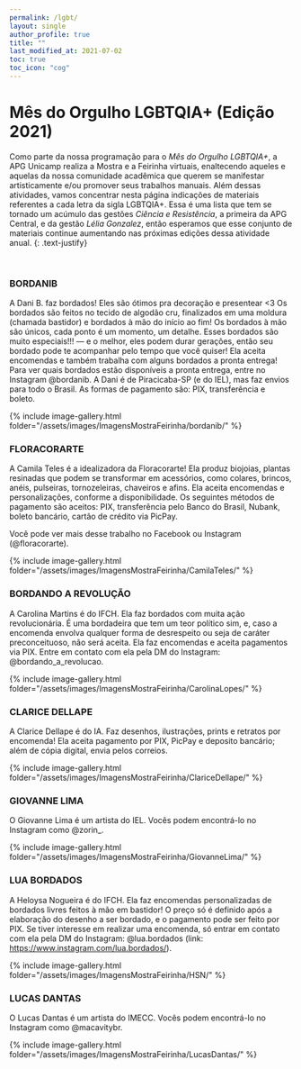 ```yaml
---
permalink: /lgbt/
layout: single
author_profile: true
title: ""
last_modified_at: 2021-07-02
toc: true
toc_icon: "cog"
---
```


<style>
.text-justify {
  text-align: justify;
}

.hero {
    position: relative; 
    height: 100vh;
    width: 100%;
    display: flex;
    align-items: center;
    justify-content: center;
}

.hero::before {    
      content: "";
      background-image: url('{{ site.baseurl }}/assets/images/bandeiraLGBT.png');
      background-size: cover;
      background-repeat: no-repeat;
      background-attachment: fixed;  
      position: absolute;
      top: 0px;
      right: 0px;
      bottom: 0px;
      left: 0px;
      opacity: 0.75;
}
</style>

# Mês do Orgulho LGBTQIA+ (Edição 2021)

Como parte da nossa programação para o *Mês do Orgulho LGBTQIA+*, a APG Unicamp realiza a Mostra e a Feirinha virtuais, 
enaltecendo aqueles e aquelas da nossa comunidade acadêmica que querem se manifestar artisticamente e/ou promover seus trabalhos manuais. 
Além dessas atividades, vamos concentrar nesta página indicações de materiais referentes a cada letra da sigla LGBTQIA+. 
Essa é uma lista que tem se tornado um acúmulo das gestões _Ciência e Resistência_, a primeira da APG Central, e da gestão _Lélia Gonzalez_,
então esperamos que esse conjunto de materiais continue aumentando nas próximas edições dessa atividade anual.
{: .text-justify}

<br/>

### BORDANIB

<style>
.text-justify {
  text-align: justify;
}
</style>

A Dani B. faz bordados! Eles são ótimos pra decoração e presentear <3
Os bordados são feitos no tecido de algodão cru, finalizados em uma moldura (chamada bastidor) e bordados à mão do início ao fim! Os bordados à mão são únicos, cada ponto é um momento, um detalhe. Esses bordados são muito especiais!!! — e o melhor, eles podem durar gerações, então seu bordado pode te acompanhar pelo tempo que você quiser! 
Ela aceita encomendas e também trabalha com alguns bordados a pronta entrega! Para ver quais bordados estão disponíveis a pronta entrega, entre no Instagram @bordanib.
A Dani é de Piracicaba-SP (e do IEL), mas faz envios para todo o Brasil. As formas de pagamento são: PIX, transferência e boleto.

{% include image-gallery.html folder="/assets/images/ImagensMostraFeirinha/bordanib/" %}

### FLORACORARTE

<style>
.text-justify {
  text-align: justify;
}
</style>

A Camila Teles é a idealizadora da Floracorarte! Ela produz biojoias, plantas resinadas que podem se transformar em acessórios, como colares, brincos, anéis, pulseiras, tornozeleiras, chaveiros e afins. Ela aceita encomendas e personalizações, conforme a disponibilidade. Os seguintes métodos de pagamento são aceitos: PIX, transferência pelo Banco do Brasil, Nubank, boleto bancário, cartão de crédito via PicPay.

Você pode ver mais desse trabalho no Facebook ou Instagram (@floracorarte).

{% include image-gallery.html folder="/assets/images/ImagensMostraFeirinha/CamilaTeles/" %}

### BORDANDO A REVOLUÇÃO

<style>
.text-justify {
  text-align: justify;
}
</style>

A Carolina Martins é do IFCH. Ela faz bordados com muita ação revolucionária. É uma bordadeira que tem um teor político sim, e, caso a encomenda envolva qualquer forma de desrespeito ou seja de caráter preconceituoso, não será aceita. Ela faz encomendas e aceita pagamentos via PIX. Entre em contato com ela pela DM do Instagram: @bordando_a_revolucao.

{% include image-gallery.html folder="/assets/images/ImagensMostraFeirinha/CarolinaLopes/" %}

### CLARICE DELLAPE

<style>
.text-justify {
  text-align: justify;
}
</style>

A Clarice Dellape é do IA. Faz desenhos, ilustrações, prints e retratos por encomenda! Ela aceita pagamento por PIX, PicPay e deposito bancário; além de cópia digital, envia pelos correios.

 {% include image-gallery.html folder="/assets/images/ImagensMostraFeirinha/ClariceDellape/" %}

### GIOVANNE LIMA

<style>
.text-justify {
  text-align: justify;
}
</style>

O Giovanne Lima é um artista do IEL. Vocês podem encontrá-lo no Instagram como @zorin_.

 {% include image-gallery.html folder="/assets/images/ImagensMostraFeirinha/GiovanneLima/" %}

### LUA BORDADOS

<style>
.text-justify {
  text-align: justify;
}
</style>

A Heloysa Nogueira é do IFCH. Ela faz encomendas personalizadas de bordados livres feitos à mão em bastidor! O preço só é definido após a elaboração do desenho a ser bordado, e o pagamento pode ser feito por PIX. Se tiver interesse em realizar uma encomenda, só entrar em contato com ela pela DM do Instagram: @lua.bordados (link: https://www.instagram.com/lua.bordados/).

 {% include image-gallery.html folder="/assets/images/ImagensMostraFeirinha/HSN/" %}

### LUCAS DANTAS

<style>
.text-justify {
  text-align: justify;
}
</style>

O Lucas Dantas é um artista do IMECC. Vocês podem encontrá-lo no Instagram como @macavitybr.

 {% include image-gallery.html folder="/assets/images/ImagensMostraFeirinha/LucasDantas/" %}
                                                                    
